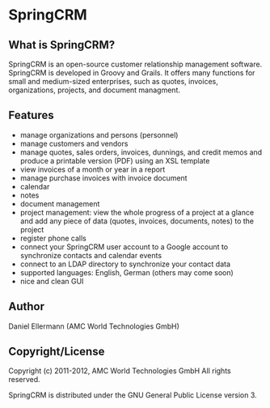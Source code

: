 SpringCRM
=========

What is SpringCRM?
------------------

SpringCRM is an open-source customer relationship management software.
SpringCRM is developed in Groovy and Grails.  It offers many functions for
small and medium-sized enterprises, such as quotes, invoices, organizations,
projects, and document managment.

Features
--------

  * manage organizations and persons (personnel)
  * manage customers and vendors
  * manage quotes, sales orders, invoices, dunnings, and credit memos and
    produce a printable version (PDF) using an XSL template
  * view invoices of a month or year in a report
  * manage purchase invoices with invoice document
  * calendar
  * notes
  * document management
  * project management: view the whole progress of a project at a glance
    and add any piece of data (quotes, invoices, documents, notes) to the
    project
  * register phone calls
  * connect your SpringCRM user account to a Google account to synchronize
    contacts and calendar events
  * connect to an LDAP directory to synchronize your contact data
  * supported languages: English, German (others may come soon)
  * nice and clean GUI

Author
------

Daniel Ellermann (AMC World Technologies GmbH)


Copyright/License
-----------------

Copyright (c) 2011-2012, AMC World Technologies GmbH
All rights reserved.

SpringCRM is distributed under the GNU General Public License version 3.

